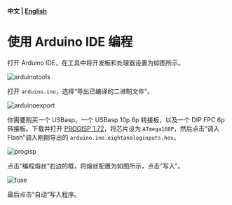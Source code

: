 __中文 | [English](./README.en.md)__

# 使用 Arduino IDE 编程

打开 Arduino IDE，在工具中将开发板和处理器设置为如图所示。

![arduinotools](https://user-images.githubusercontent.com/31200881/41056701-9e120888-69f7-11e8-8de0-b245d15c21a7.png)

打开 `arduino.ino`，选择“导出已编译的二进制文件”。

![arduinoexport](https://user-images.githubusercontent.com/31200881/41056468-d9f0d9fc-69f6-11e8-9d83-78d364e1ee45.png)

你需要购买一个 USBasp，一个 USBasp 10p 6p 转接板，以及一个 DIP FPC 6p 转接板。下载并打开 [PROGISP 1.72]()，将芯片设为 `ATmega168P`，然后点击“调入 Flash”调入刚刚导出的 `arduino.ino.eightanaloginputs.hex`。

![progisp](https://user-images.githubusercontent.com/31200881/41062384-4411fa94-6a08-11e8-92a6-d4cec1362297.png)

点击“编程熔丝”右边的框，将熔丝配置为如图所示，点击“写入”。

![fuse](https://user-images.githubusercontent.com/31200881/41062709-34d0aeda-6a09-11e8-8f96-8b7e57be11fe.png)

最后点击“自动”写入程序。